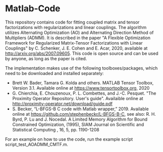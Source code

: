 # Matlab-Code

This repository contains code for fitting coupled matrix and tensor factorizations with regularizations and linear couplings. The algorithm utilizes Alternating Optimization (AO) and Alternating Direction Method of Multipliers (ADMM). It is described in the paper "A Flexible Optimization Framework for Regularized Matrix-Tensor Factorizations with Linear Couplings" by C. Schenker, J. E. Cohen and E. Acar, 2020, available at http://arxiv.org/abs/2007.09605.
This code is open source and can be used by anyone, as long as the paper is cited.

The implementation makes use of the following toolboxes/packages, which need to be downloaded and installed separately:
* Brett W. Bader, Tamara G. Kolda and others. MATLAB Tensor Toolbox, Version 3.1. Available online at https://www.tensortoolbox.org, 2020
* G. Chierchia, E. Chouzenoux, P. L. Combettes, and J.-C. Pesquet. "The Proximity Operator Repository. User's guide". Availaible online at http://proximity-operator.net/download/guide.pdf 
* S. Becker, “L-BFGS-B C code with Matlab wrapper,” 2019. Available online at https://github.com/stephenbeckr/L-BFGS-B-C, see also: R. H. Byrd, P. Lu and J. Nocedal. A Limited Memory Algorithm for Bound Constrained Optimization, (1995), SIAM Journal on Scientific and Statistical Computing , 16, 5, pp. 1190-1208

For an example on how to use the code, run the example script script_test_AOADMM_CMTF.m.
